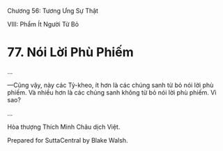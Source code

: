  

Chương 56: Tương Ưng Sự Thật

VIII: Phẩm Ít Người Từ Bỏ

# 77\. Nói Lời Phù Phiếm

…

—Cũng vậy, này các Tỷ-kheo, ít hơn là các chúng sanh từ bỏ nói lời phù phiếm. Và nhiều hơn là các chúng sanh không từ bỏ nói lời phù phiếm. Vì sao?

…

Hòa thượng Thích Minh Châu dịch Việt.

Prepared for SuttaCentral by Blake Walsh.